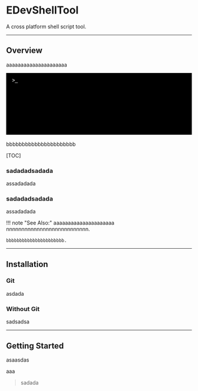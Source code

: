 # EDevShellTool

A cross platform shell script&nbsp;tool.

---

## Overview

aaaaaaaaaaaaaaaaaaaaa

![EDevShellTool Banner](img/wide-banner.png)

bbbbbbbbbbbbbbbbbbbbbb

[TOC]

### sadadadsadada

assadadada

### sadadadsadada

assadadada

!!! note "See Also:"
    aaaaaaaaaaaaaaaaaaaaa
    nnnnnnnnnnnnnnnnnnnnnnnnnnn.

    bbbbbbbbbbbbbbbbbbbbbb.

---

## Installation

### Git

asdada

### Without Git

sadsadsa

---

## Getting Started

asaasdas

aaa

> sadada
